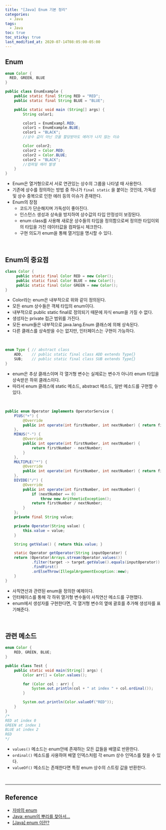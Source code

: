 ```yaml
---
title: "[Java] Enum 기본 정리"
categories:
  - Java
tags:
  - Java
toc: true
toc_sticky: true
last_modified_at: 2020-07-14T08:05:00-05:00
---
```


## Enum

```java
enum Color {
  RED, GREEN, BLUE
}

public class EnumExample {
    public static final String RED = "RED";
    public static final String BLUE = "BLUE";

    public static void main (String[] args) {
        String color1;

        color1 = EnumExampl.RED;
        color1 = EnumExample.BLUE;
        color1 = "BLACK";
        //상수 값이 아닌 것을 할당받아도 에러가 나지 않는 이슈        

        Color color2;
        color2 = Color.RED;
        color2 = Color.BLUE;
        color2 = "BLACK";
        //컴파일 에러 발생         
    }     
}
```

* Enum은 열거형으로서 서로 연관있는 상수의 그룹을 나타낼 때 사용한다.
* 기존에 상수를 정의하는 방법 중 하나가 ``final static`` 을 붙이는 것인데, 가독성 및 상수 중복으로 인한 에러 등의 이슈가 존재한다.
* Enum의 장점
  * 코드가 단순해지며 가독성이 좋아진다.
  * 인스턴스 생성과 상속을 방지하여 상수값의 타입 안정성이 보장된다.
  * enum class를 사용해 새로운 상수들의 타입을 정의함으로써 정의한 타입이외의 타입을 가진 데이터값을 컴파일시 체크한다.
  * 구현 의도가 enum을 통해 열거임을 명시할 수 있다.

<br>

## Enum의 중요점

```java
class Color {
     public static final Color RED = new Color();
     public static final Color BLUE = new Color();
     public static final Color GREEN = new Color();
}
```

* Color라는 enum은 내부적으로 위와 같이 정의된다.
* 모든 enum 상수들은 객체 타입의 enum이다.
* 내부적으로 public static final로 정의되기 때문에 자식 enum을 가질 수 없다.
* 생성자는 private 접근 범위를 가진다.
* 모든 enum들은 내부적으로 java.lang.Enum 클래스에 의해 상속된다.
* 다른 클래스를 상속받을 수는 없지만, 인터페이스는 구현이 가능하다.

<br>

```java
enum Type { // abstract class
    ADD,    // public static final class ADD extends Type{}
    SUB;    // public static final class SUB extends Type{}
}
```

* enum은 추상 클래스이며 각 열거형 변수는 실제로는 변수가 아니라 enum 타입을 상속받은 하위 클래스이다.
* 따라서 enum 클래스에 static 메소드, abstract 메소드, 일반 메소드를 구현할 수 있다.

<br>

```java
public enum Operator implements OperatorService {
    PlUS("+") {
        @Override
        public int operate(int firstNumber, int nextNumber) { return firstNumber + nextNumber; }
    },
    MINUS("-") {
        @Override
        public int operate(int firstNumber, int nextNumber) {
            return firstNumber - nextNumber;
        }
    },
    MULTIPLE("*") {
        @Override
        public int operate(int firstNumber, int nextNumber) { return firstNumber * nextNumber; }
    },
    DIVIDE("/") {
        @Override
        public int operate(int firstNumber, int nextNumber) {
            if (nextNumber == 0)
                throw new ArithmeticException();
            return firstNumber / nextNumber;
        }
    };
    private final String value;

    private Operator(String value) {
        this.value = value;
    }

    String getValue() { return this.value; }

    static Operator getOperator(String inputOperator) {
    return (Operator)Arrays.stream(Operator.values())
            .filter(target -> target.getValue().equals(inputOperator))
            .findFirst()
            .orElseThrow(IllegalArgumentException::new);
    }
}
```

* 사칙연산과 관련된 enum을 정의한 예제이다.
* 인터페이스를 통해 각 하위 열거형 변수들이 사칙연산 메소드를 구현했다.
* enum에서 생성자를 구현한다면, 각 열거형 변수의 옆에 괄호를 추가해 생성자를 표기해준다.

<br>

## 관련 메소드

```java
enum Color {
    RED, GREEN, BLUE;
}

public class Test {
    public static void main(String[] args) {
        Color arr[] = Color.values();

        for (Color col : arr) {
            System.out.println(col + " at index " + col.ordinal());
        }

        System.out.println(Color.valueOf("RED"));
    }
}
/*
RED at index 0
GREEN at index 1
BLUE at index 2
RED
*/
```

* ``values()`` 메소드는 enum안에 존재하는 모든 값들을 배열로 반환한다.
* ``ordinal()`` 메소드를 사용하여 배열 인덱스처럼 각 enum 상수 인덱스를 찾을 수 있다.
* ``valueOf()`` 메소드는 존재한다면 특정 enum 상수의 스트링 값을 반환한다.

<br>

---

## Reference

*	[자바의 enum](https://velog.io/@pop8682/Enum-27k067ns4a)
* [Java: enum의 뿌리를 찾아서...](http://www.nextree.co.kr/p11686/)
* [[Java] enum 이란?](https://limkydev.tistory.com/50)
